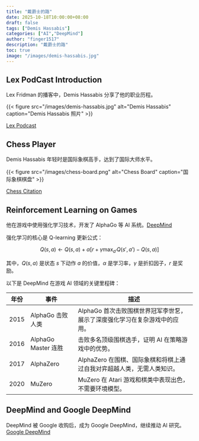```yaml
---
title: "戴爵士的路"
date: 2025-10-18T10:00:00+08:00
draft: false
tags: ["Demis Hassabis"]
categories: ["AI","DeepMind"]
author: "finger1517"
description: "戴爵士的路"
toc: true
image: "/images/demis-hassabis.jpg"
---
```


## Lex PodCast Introduction

Lex Fridman 的播客中，Demis Hassabis 分享了他的职业历程。

{{< figure src="/images/demis-hassabis.jpg" alt="Demis Hassabis" caption="Demis Hassabis 照片" >}}

[Lex Podcast](https://lexfridman.com/demis-hassabis/)

## Chess Player

Demis Hassabis 年轻时是国际象棋高手，达到了国际大师水平。

{{< figure src="/images/chess-board.png" alt="Chess Board" caption="国际象棋棋盘" >}}

[Chess Citation](https://en.wikipedia.org/wiki/Demis_Hassabis)

## Reinforcement Learning on Games

他在游戏中使用强化学习技术，开发了 AlphaGo 等 AI 系统。[DeepMind](https://deepmind.com/)

强化学习的核心是 Q-learning 更新公式：

$$
Q(s, a) \leftarrow Q(s, a) + \alpha \left[ r + \gamma \max_{a'} Q(s', a') - Q(s, a) \right]
$$

其中，$Q(s, a)$ 是状态 $s$ 下动作 $a$ 的价值，$\alpha$ 是学习率，$\gamma$ 是折扣因子，$r$ 是奖励。

以下是 DeepMind 在游戏 AI 领域的关键里程碑：

| 年份 | 事件 | 描述 |
|------|------|------|
| 2015 | AlphaGo 击败人类 | AlphaGo 首次击败围棋世界冠军李世乭，展示了深度强化学习在复杂游戏中的应用。 |
| 2016 | AlphaGo Master 连胜 | 击败多名顶级围棋选手，证明 AI 在策略游戏中的优势。 |
| 2017 | AlphaZero | AlphaZero 在围棋、国际象棋和将棋上通过自我对弈超越人类，无需人类知识。 |
| 2020 | MuZero | MuZero 在 Atari 游戏和棋类中表现出色，不需要环境模型。 |

## DeepMind and Google DeepMind

DeepMind 被 Google 收购后，成为 Google DeepMind，继续推动 AI 研究。[Google DeepMind](https://deepmind.google/)